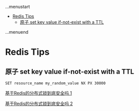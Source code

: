 ...menustart

 - [Redis Tips](#0ac68c6db10bb40156c1e107f2ee9b6d)
     - [原子  set key value if-not-exist with a TTL](#4d2bdd3a995b163e8e63264680b19443)

...menuend


<h2 id="0ac68c6db10bb40156c1e107f2ee9b6d"></h2>

# Redis Tips

<h2 id="4d2bdd3a995b163e8e63264680b19443"></h2>

## 原子  set key value if-not-exist with a TTL

```
SET resource_name my_random_value NX PX 30000
```

[基于Redis的分布式锁到底安全吗 1](http://zhangtielei.com/posts/blog-redlock-reasoning.html)

[基于Redis的分布式锁到底安全吗 2](http://zhangtielei.com/posts/blog-redlock-reasoning-part2.html)






